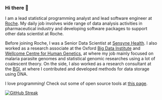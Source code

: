 ### Hi there 👋


<p>I am a lead statistical programming analyst and lead software engineer at <a href="https//www.roche.com">Roche</a>. My daily job involves wide range of data analysis activities in pharmaceutical industry and developing software packages to support other data scientist at Roche.
  
<p>Before joining Roche, I was a Senior Data Scientist at <a href="https://www.sensynehealth.com/">Sensyne Health</a>. I also worked as a research associate at the Oxford <a href="https://www.bdi.ox.ac.uk">Big Data Institute</a> and <a href="https://www.well.ox.ac.uk/">Wellcome Centre for Human Genetics</a>, at where my job mainly focused on malaria parasite genomes and statistical genomic researches using a lot of coalescent theory. On the side, I also worked as a research consultant at the <a href="https://www.bgi.com/global/">BGI</a>, at where I contributed and developed methods for data storage using DNA.</p>

<p>I love programming! Check out some of open source tools at <a href="/software">this page</a>.</p>

[![GitHub Streak](http://github-readme-streak-stats.herokuapp.com?user=shajoezhu&theme=shades-of-purple&hide_border=true&date_format=M%20j%5B%2C%20Y%5D)](https://git.io/streak-stats)
